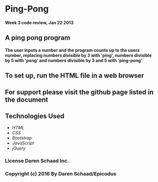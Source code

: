 # Ping-Pong

#### Week 3 code review, Jan 22 2013

## A ping pong program
#### The user inputs a number and the program counts up to the users number, replacing numbers divisible by 3 with 'ping', numbers divisible by 5 with 'pong' and numbers divisible by 3 and 5 with 'ping-pong'

## To set up, run the HTML file in a web browser


## For support please visit the github page listed in the document


## Technologies Used

* _HTML_
* _CSS_
* _Bootstrap_
* _JavaScript_
* _jQuery_

### License Daren Schaad Inc.

### Copyright (c) 2016 **By Daren Schaad/Epicodus**
